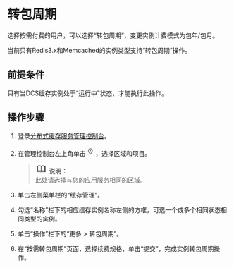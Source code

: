# 转包周期<a name="dcs-zh-ug-181225002"></a>

选择按需付费的用户，可以选择“转包周期”，变更实例计费模式为包年/包月。

当前只有Redis3.x和Memcached的实例类型支持“转包周期”操作。

## 前提条件<a name="section57198891"></a>

只有当DCS缓存实例处于“运行中”状态，才能执行此操作。

## 操作步骤<a name="section1474212012288"></a>

1.  登录[分布式缓存服务管理控制台](https://console.huaweicloud.com/dcs)。
2.  在管理控制台左上角单击![](figures/icon-region-1.png)，选择区域和项目。

    >![](public_sys-resources/icon-note.gif) **说明：**   
    >此处请选择与您的应用服务相同的区域。  

3.  单击左侧菜单栏的“缓存管理”。
4.  勾选“名称”栏下的相应缓存实例名称左侧的方框，可选一个或多个相同状态相同类型的实例。
5.  单击“操作”栏下的“更多 \> 转包周期”。
6.  在“按需转包周期”页面，选择续费规格，单击“提交”，完成实例转包周期操作。

